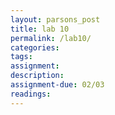 ```yaml
---  
layout: parsons_post  
title: lab 10 
permalink: /lab10/  
categories:   
tags:  
assignment: 
description: 
assignment-due: 02/03
readings: 
---  
```


